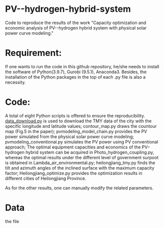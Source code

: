 # PV--hydrogen-hybrid-system
Code to reproduce the results of the work "Capacity optimization and economic analysis of PV--hydrogen hybrid system with physical solar power curve modeling."

# Requirement: 
If one wants to run the code in this github repository, he/she needs to install the software of Python(3.9.7), Gurobi (9.5.1), Anaconda3. Besides, the installation of the Python packages in the top of each .py file is also a necessity. 

# Code:
A total of eight Python scripts is offered to ensure the reproducibility. [data_download.py](https://github.com/GuomingYANG26/PV--hydrogen-hybrid-system/blob/master/data_download.py) is used to download the TMY data of the city with the specific longitude and latitude values; contour_map.py draws the countour map (Fig.5 in the paper); pvmodeling_model_chain.py provides the PV power simulated from the physical solar power curve modeling; pvmodeling_conventional.py simulates the PV power using PV conventional approach; The optimal equipment capacities and economics of the PV–hydrogen hybrid system can be acquired in Photo_hydrogen_coupling.py, whereas the optimal results under the different level of government surpoot is obtained in Lambda_air_environmental.py; heilongjiang_tmy.py finds the tilt and azimuth angles of the inclined surface with the maximum capacity factor; Heilongjiang_optimize.py provides the optimization results in different cities of Heilongjiang Province.

As for the other results, one can manually modify the related parameters. 

# Data
the file 
